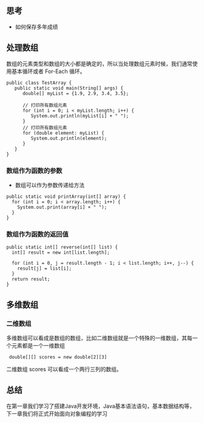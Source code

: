## 思考

* 如何保存多年成绩

## 处理数组

数组的元素类型和数组的大小都是确定的，所以当处理数组元素时候，我们通常使用基本循环或者 For-Each 循环。

```
public class TestArray {
   public static void main(String[] args) {
      double[] myList = {1.9, 2.9, 3.4, 3.5};

      // 打印所有数组元素
      for (int i = 0; i < myList.length; i++) {
         System.out.println(myList[i] + " ");
      }
      // 打印所有数组元素
      for (double element: myList) {
         System.out.println(element);
      }
   }
}
```

### 数组作为函数的参数

* 数组可以作为参数传递给方法

```
public static void printArray(int[] array) {
  for (int i = 0; i < array.length; i++) {
    System.out.print(array[i] + " ");
  }
}
```

### 数组作为函数的返回值

```
public static int[] reverse(int[] list) {
  int[] result = new int[list.length];

  for (int i = 0, j = result.length - 1; i < list.length; i++, j--) {
    result[j] = list[i];
  }
  return result;
}
```

## 多维数组

### 二维数组

多维数组可以看成是数组的数组，比如二维数组就是一个特殊的一维数组，其每一个元素都是一个一维数组

```
 double[][] scores = new double[2][3]
```

 二维数组 scores 可以看成一个两行三列的数组。

## 总结
在第一章我们学习了搭建Java开发环境，Java基本语法语句，基本数据结构等，下一章我们将正式开始面向对象编程的学习